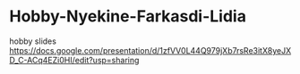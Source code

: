 # Hobby-Nyekine-Farkasdi-Lidia
hobby slides
https://docs.google.com/presentation/d/1zfVV0L44Q979jXb7rsRe3itX8yeJXD_C-ACq4EZi0HI/edit?usp=sharing
